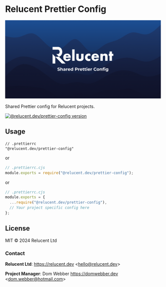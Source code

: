 # Relucent Prettier Config

![Relucent Shared Prettier Config Cover Image](cover.png)

Shared Prettier config for Relucent projects.

[![@relucent.dev/prettier-config version]][npmjs-package]

[npmjs-package]: https://npmjs.com/@relucent.dev/prettier-config
[@relucent.dev/prettier-config version]:
  https://img.shields.io/npm/v/%40relucent.dev/prettier-config

## Usage

```jsonc
// .prettierrc
"@relucent.dev/prettier-config"
```

or

```js
// .prettierrc.cjs
module.exports = require("@relucent.dev/prettier-config");
```

or

```js
// .prettierrc.cjs
module.exports = {
  ...require("@relucent.dev/prettier-config"),
  // Your project specific config here
};
```

## License

MIT &copy; 2024 Relucent Ltd

### Contact

**Relucent Ltd**: <https://relucent.dev> <<hello@relucent.dev>>

**Project Manager**: Dom Webber <https://domwebber.dev>
<<dom.webber@hotmail.com>>
